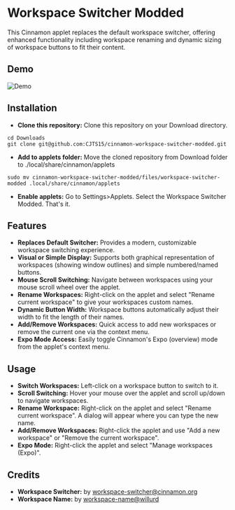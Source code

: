 
# Workspace Switcher Modded

This Cinnamon applet replaces the default workspace switcher, offering enhanced functionality including workspace renaming and dynamic sizing of workspace buttons to fit their content.

## Demo

![Demo](assets/demo.gif)

## Installation

*   **Clone this repository:** Clone this repository on your Download directory.
```
cd Downloads
git clone git@github.com:CJTS15/cinnamon-workspace-switcher-modded.git
```
*   **Add to applets folder:** Move the cloned repository from Download folder to ./local/share/cinnamon/applets
```
sudo mv cinnamon-workspace-switcher-modded/files/workspace-switcher-modded .local/share/cinnamon/applets
```
*   **Enable applets:** Go to Settings>Applets. Select the Workspace Switcher Modded. That's it.

## Features

*   **Replaces Default Switcher:** Provides a modern, customizable workspace switching experience.
*   **Visual or Simple Display:** Supports both graphical representation of workspaces (showing window outlines) and simple numbered/named buttons.
*   **Mouse Scroll Switching:** Navigate between workspaces using your mouse scroll wheel over the applet.
*   **Rename Workspaces:** Right-click on the applet and select "Rename current workspace" to give your workspaces custom names.
*   **Dynamic Button Width:** Workspace buttons automatically adjust their width to fit the length of their names.
*   **Add/Remove Workspaces:** Quick access to add new workspaces or remove the current one via the context menu.
*   **Expo Mode Access:** Easily toggle Cinnamon's Expo (overview) mode from the applet's context menu.

## Usage

*   **Switch Workspaces:** Left-click on a workspace button to switch to it.
*   **Scroll Switching:** Hover your mouse over the applet and scroll up/down to navigate workspaces.
*   **Rename Workspace:** Right-click on the applet and select "Rename current workspace". A dialog will appear where you can type the new name.
*   **Add/Remove Workspaces:** Right-click the applet and use "Add a new workspace" or "Remove the current workspace".
*   **Expo Mode:** Right-click the applet and select "Manage workspaces (Expo)".

## Credits

*   **Workspace Switcher:** by [workspace-switcher@cinnamon.org](https://cinnamon-spices.linuxmint.com/)
*   **Workspace Name:** by [workspace-name@willurd](https://cinnamon-spices.linuxmint.com/applets/view/222)



